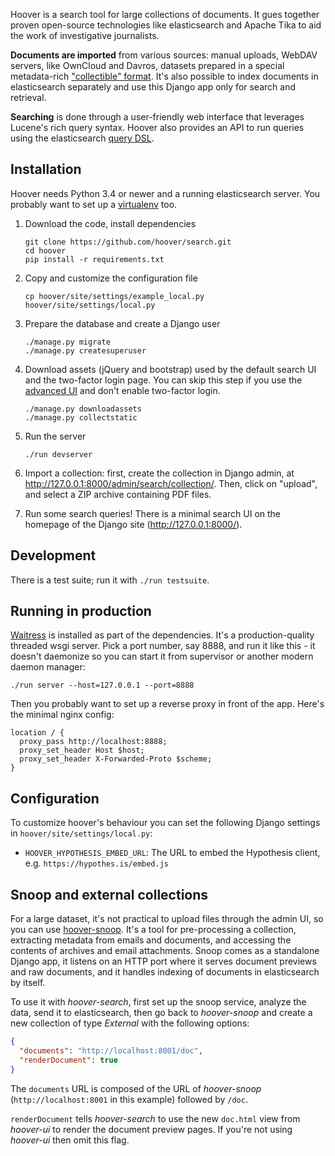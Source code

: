 Hoover is a search tool for large collections of documents. It gues together
proven open-source technologies like elasticsearch and Apache Tika to aid the
work of investigative journalists.

**Documents are imported** from various sources: manual uploads, WebDAV
servers, like OwnCloud and Davros, datasets prepared in a special
metadata-rich ["collectible" format][collectible]. It's also possible to index
documents in elasticsearch separately and use this Django app only for search
and retrieval.

**Searching** is done through a user-friendly web interface that leverages
Lucene's rich query syntax. Hoover also provides an API to run queries using
the elasticsearch [query DSL][].

[collectible]: https://github.com/mgax/hoover/blob/master/docs/Collectible.md
[query dsl]: https://www.elastic.co/guide/en/elasticsearch/reference/current/query-dsl.html


## Installation

Hoover needs Python 3.4 or newer and a running elasticsearch server. You
probably want to set up a [virtualenv][] too.

[virtualenv]: http://docs.python-guide.org/en/latest/dev/virtualenvs/

1. Download the code, install dependencies

   ```shell
   git clone https://github.com/hoover/search.git
   cd hoover
   pip install -r requirements.txt
   ```

2. Copy and customize the configuration file

   ```shell
   cp hoover/site/settings/example_local.py hoover/site/settings/local.py
   ```

3. Prepare the database and create a Django user

   ```shell
   ./manage.py migrate
   ./manage.py createsuperuser
   ```

4. Download assets (jQuery and bootstrap) used by the default search UI and the
   two-factor login page. You can skip this step if you use the [advanced
   UI](https://github.com/hoover/ui) and don't enable two-factor login.

    ```shell
    ./manage.py downloadassets
    ./manage.py collectstatic
    ```

5. Run the server

   ```shell
   ./run devserver
   ```

6. Import a collection: first, create the collection in Django admin, at
   http://127.0.0.1:8000/admin/search/collection/. Then, click on "upload", and
   select a ZIP archive containing PDF files.

7. Run some search queries! There is a minimal search UI on the homepage of the
   Django site (http://127.0.0.1:8000/).


## Development

There is a test suite; run it with `./run testsuite`.


## Running in production

[Waitress](http://docs.pylonsproject.org/projects/waitress/) is installed as
part of the dependencies. It's a production-quality threaded wsgi server. Pick
a port number, say 8888, and run it like this - it doesn't daemonize so you can
start it from supervisor or another modern daemon manager:

```shell
./run server --host=127.0.0.1 --port=8888
```

Then you probably want to set up a reverse proxy in front of the app. Here's
the minimal nginx config:

```nginx
location / {
  proxy_pass http://localhost:8888;
  proxy_set_header Host $host;
  proxy_set_header X-Forwarded-Proto $scheme;
}
```

## Configuration

To customize hoover's behaviour you can set the following Django settings in
`hoover/site/settings/local.py`:

* `HOOVER_HYPOTHESIS_EMBED_URL`: The URL to embed the Hypothesis client, e.g.
  `https://hypothes.is/embed.js`


## Snoop and external collections

For a large dataset, it's not practical to upload files through the admin UI,
so you can use [hoover-snoop](https://github.com/hoover/snoop). It's a tool for
pre-processing a collection, extracting metadata from emails and documents, and
accessing the contents of archives and email attachments. Snoop comes as a
standalone Django app, it listens on an HTTP port where it serves document
previews and raw documents, and it handles indexing of documents in
elasticsearch by itself.

To use it with *hoover-search*, first set up the snoop service, analyze the
data, send it to elasticsearch, then go back to *hoover-snoop* and create a new
collection of type *External* with the following options:

```json
{
  "documents": "http://localhost:8001/doc",
  "renderDocument": true
}
```

The `documents` URL is composed of the URL of *hoover-snoop*
(`http://localhost:8001` in this example) followed by `/doc`.

`renderDocument` tells *hoover-search* to use the new `doc.html` view from
*hoover-ui* to render the document preview pages. If you're not using
*hoover-ui* then omit this flag.
